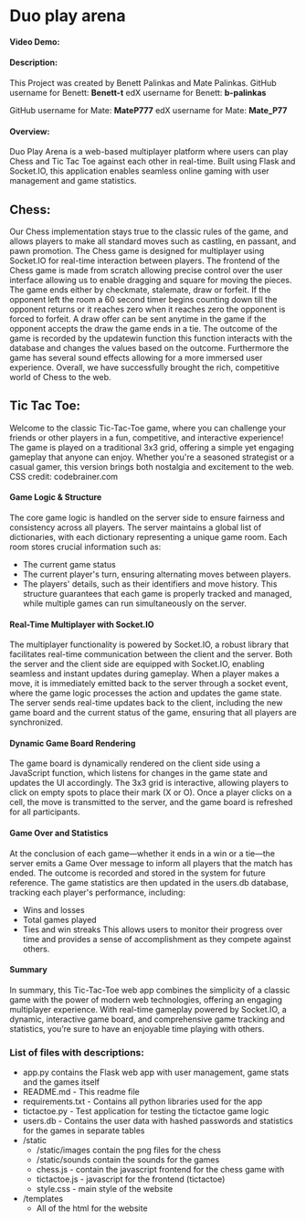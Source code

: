 # Duo play arena
#### Video Demo: <URL>
#### Description:

This Project was created by Benett Palinkas and Mate Palinkas.
GitHub username for Benett: **Benett-t**
edX username for Benett: **b-palinkas**

GitHub username for Mate: **MateP777**
edX username for Mate: **Mate_P77**

#### Overview:
Duo Play Arena is a web-based multiplayer platform where users can play Chess and Tic Tac Toe against each other in real-time. Built using Flask and Socket.IO, this application enables seamless online gaming with user management and game statistics.

## Chess:
Our Chess implementation stays true to the classic rules of the game, and allows players to make all standard moves such as castling, en passant, and pawn promotion. The Chess game is designed for multiplayer using Socket.IO for real-time interaction between players. The frontend of the Chess game is made from scratch allowing precise control over the user interface allowing us to enable dragging and square for moving the pieces. The game ends either by checkmate, stalemate, draw or forfeit. If the opponent left the room a 60 second timer begins counting down till the opponent returns or it reaches zero when it reaches zero the opponent is forced to forfeit. A draw offer can be sent anytime in the game if the opponent accepts the draw the game ends in a tie. The outcome of the game is recorded by the updatewin function this function interacts with the database and changes the values based on the outcome. Furthermore the game has several sound effects allowing for a more immersed user experience. Overall, we have successfully brought the rich, competitive world of Chess to the web.

## Tic Tac Toe:
Welcome to the classic Tic-Tac-Toe game, where you can challenge your friends or other players in a fun, competitive, and interactive experience! The game is played on a traditional 3x3 grid, offering a simple yet engaging gameplay that anyone can enjoy. Whether you're a seasoned strategist or a casual gamer, this version brings both nostalgia and excitement to the web. CSS credit: codebrainer.com
#### Game Logic & Structure
The core game logic is handled on the server side to ensure fairness and consistency across all players. The server maintains a global list of dictionaries, with each dictionary representing a unique game room. Each room stores crucial information such as:
- The current game status
- The current player's turn, ensuring alternating moves between players.
- The players' details, such as their identifiers and move history.
This structure guarantees that each game is properly tracked and managed, while multiple games can run simultaneously on the server.
#### Real-Time Multiplayer with Socket.IO
The multiplayer functionality is powered by Socket.IO, a robust library that facilitates real-time communication between the client and the server. Both the server and the client side are equipped with Socket.IO, enabling seamless and instant updates during gameplay.
When a player makes a move, it is immediately emitted back to the server through a socket event, where the game logic processes the action and updates the game state.
The server sends real-time updates back to the client, including the new game board and the current status of the game, ensuring that all players are synchronized.
#### Dynamic Game Board Rendering
The game board is dynamically rendered on the client side using a JavaScript function, which listens for changes in the game state and updates the UI accordingly. The 3x3 grid is interactive, allowing players to click on empty spots to place their mark (X or O). Once a player clicks on a cell, the move is transmitted to the server, and the game board is refreshed for all participants.
#### Game Over and Statistics
At the conclusion of each game—whether it ends in a win or a tie—the server emits a Game Over message to inform all players that the match has ended. The outcome is recorded and stored in the system for future reference. The game statistics are then updated in the users.db database, tracking each player's performance, including:
- Wins and losses
- Total games played
- Ties and win streaks
This allows users to monitor their progress over time and provides a sense of accomplishment as they compete against others.
#### Summary
In summary, this Tic-Tac-Toe web app combines the simplicity of a classic game with the power of modern web technologies, offering an engaging multiplayer experience. With real-time gameplay powered by Socket.IO, a dynamic, interactive game board, and comprehensive game tracking and statistics, you’re sure to have an enjoyable time playing with others.

### List of files with descriptions:
- app.py contains the Flask web app with user management, game stats and the games itself
- README.md - This readme file
- requirements.txt - Contains all python libraries used for the app
- tictactoe.py - Test application for testing the tictactoe game logic
- users.db - Contains the user data with hashed passwords and statistics for the games in separate tables
- /static
    - /static/images contain the png files for the chess
    - /static/sounds contain the sounds for the games
    - chess.js - contain the javascript frontend for the chess game with
    - tictactoe.js - javascript for the frontend (tictactoe)
    - style.css - main style of the website
- /templates
    - All of the html for the website